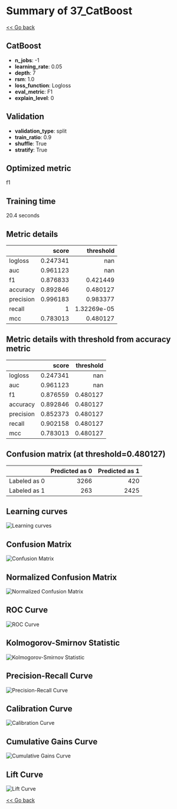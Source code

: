 # Summary of 37_CatBoost

[<< Go back](../README.md)


## CatBoost
- **n_jobs**: -1
- **learning_rate**: 0.05
- **depth**: 7
- **rsm**: 1.0
- **loss_function**: Logloss
- **eval_metric**: F1
- **explain_level**: 0

## Validation
 - **validation_type**: split
 - **train_ratio**: 0.9
 - **shuffle**: True
 - **stratify**: True

## Optimized metric
f1

## Training time

20.4 seconds

## Metric details
|           |    score |     threshold |
|:----------|---------:|--------------:|
| logloss   | 0.247341 | nan           |
| auc       | 0.961123 | nan           |
| f1        | 0.876833 |   0.421449    |
| accuracy  | 0.892846 |   0.480127    |
| precision | 0.996183 |   0.983377    |
| recall    | 1        |   1.32269e-05 |
| mcc       | 0.783013 |   0.480127    |


## Metric details with threshold from accuracy metric
|           |    score |   threshold |
|:----------|---------:|------------:|
| logloss   | 0.247341 |  nan        |
| auc       | 0.961123 |  nan        |
| f1        | 0.876559 |    0.480127 |
| accuracy  | 0.892846 |    0.480127 |
| precision | 0.852373 |    0.480127 |
| recall    | 0.902158 |    0.480127 |
| mcc       | 0.783013 |    0.480127 |


## Confusion matrix (at threshold=0.480127)
|              |   Predicted as 0 |   Predicted as 1 |
|:-------------|-----------------:|-----------------:|
| Labeled as 0 |             3266 |              420 |
| Labeled as 1 |              263 |             2425 |

## Learning curves
![Learning curves](learning_curves.png)
## Confusion Matrix

![Confusion Matrix](confusion_matrix.png)


## Normalized Confusion Matrix

![Normalized Confusion Matrix](confusion_matrix_normalized.png)


## ROC Curve

![ROC Curve](roc_curve.png)


## Kolmogorov-Smirnov Statistic

![Kolmogorov-Smirnov Statistic](ks_statistic.png)


## Precision-Recall Curve

![Precision-Recall Curve](precision_recall_curve.png)


## Calibration Curve

![Calibration Curve](calibration_curve_curve.png)


## Cumulative Gains Curve

![Cumulative Gains Curve](cumulative_gains_curve.png)


## Lift Curve

![Lift Curve](lift_curve.png)



[<< Go back](../README.md)
